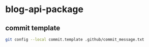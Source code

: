 # blog-api-package

## commit template
```bash
git config --local commit.template .github/commit_message.txt
```